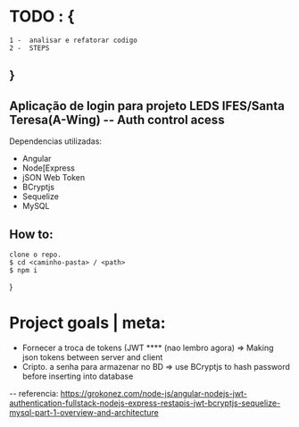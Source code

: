 # TODO : { 
    1 -  analisar e refatorar codigo
    2 -  STEPS
}
---------------------------------------------
## Aplicação de login para projeto LEDS IFES/Santa Teresa(A-Wing)  -- Auth control acess 

Dependencias utilizadas: 
- Angular 
- Node[Express 
- jSON Web Token 
- BCryptjs 
- Sequelize 
- MySQL

## How to: 
    clone o repo.
    $ cd <caminho-pasta> / <path>
    $ npm i 
}


# Project goals | meta:
- Fornecer a troca de tokens (JWT **** (nao lembro agora) => Making json tokens between server and client
- Cripto. a senha para armazenar no BD => use BCryptjs to hash password before inserting into database





-- referencia: https://grokonez.com/node-js/angular-nodejs-jwt-authentication-fullstack-nodejs-express-restapis-jwt-bcryptjs-sequelize-mysql-part-1-overview-and-architecture
